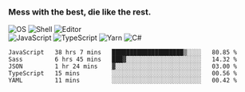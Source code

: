 ### Mess with the best, die like the rest.

![OS](https://img.shields.io/badge/-Arch-informational?style=flat&logo=arch-linux&logoColor=white&color=1793D1)
![Shell](https://img.shields.io/badge/-Zsh-informational?style=flat&logo=gnu-bash&logoColor=white&color=4EAA25)
![Editor](https://img.shields.io/badge/-Visual%20Studio%20Code-informational?style=flat&logo=visual-studio-code&logoColor=white&color=007ACC)\
![JavaScript](https://img.shields.io/badge/-JavaScript-informational?style=flat&logo=javascript&logoColor=white&color=F7DF1E)
![TypeScript](https://img.shields.io/badge/-TypeScript-informational?style=flat&logo=typescript&logoColor=white&color=007ACC)
![Yarn](https://img.shields.io/badge/-Yarn-informational?style=flat&logo=yarn&logoColor=white&color=2C8EBB)
![C#](https://img.shields.io/badge/-C%23-informational?style=flat&logo=.NET&logoColor=white&color=5C2D91)

<!--START_SECTION:waka-->
```text
JavaScript   38 hrs 7 mins   ████████████████████▒░░░░   80.85 % 
Sass         6 hrs 45 mins   ███▓░░░░░░░░░░░░░░░░░░░░░   14.32 % 
JSON         1 hr 24 mins    ▓░░░░░░░░░░░░░░░░░░░░░░░░   03.00 % 
TypeScript   15 mins         ░░░░░░░░░░░░░░░░░░░░░░░░░   00.56 % 
YAML         11 mins         ░░░░░░░░░░░░░░░░░░░░░░░░░   00.42 % 
```
<!--END_SECTION:waka-->
